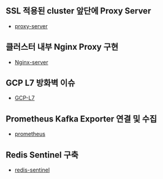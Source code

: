 ## SSL 적용된 cluster 앞단에 Proxy Server
- [proxy-server](https://github.com/youyoungnam/kubernetes-implement/tree/main/troubleshooting/Proxy-server)


## 클러스터 내부 Nginx Proxy 구현
- [Nginx-server](https://github.com/youyoungnam/kubernetes-implement/tree/main/troubleshooting/Nginx-Proxy)


## GCP L7 방화벽 이슈
- [GCP-L7](https://github.com/youyoungnam/kubernetes-implement/tree/main/troubleshooting/GCP-L7(Load-Balancer))


## Prometheus Kafka Exporter 연결 및 수집
- [prometheus](https://github.com/youyoungnam/kubernetes-implement/tree/main/troubleshooting/prometheus)

## Redis Sentinel 구축
- [redis-sentinel](https://github.com/youyoungnam/kubernetes-implement/tree/main/troubleshooting/redis-sentinel)


